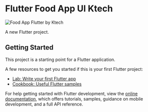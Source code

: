 # Flutter Food App UI Ktech

![Food App Flutter by  Ktech ](https://user-images.githubusercontent.com/54583829/185769063-04b2e74a-8ac3-4d8e-8c47-bf3e973fe0a9.png)

A new Flutter project.

## Getting Started

This project is a starting point for a Flutter application.

A few resources to get you started if this is your first Flutter project:

- [Lab: Write your first Flutter app](https://docs.flutter.dev/get-started/codelab)
- [Cookbook: Useful Flutter samples](https://docs.flutter.dev/cookbook)

For help getting started with Flutter development, view the
[online documentation](https://docs.flutter.dev/), which offers tutorials,
samples, guidance on mobile development, and a full API reference.
